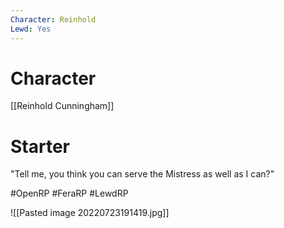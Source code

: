 ```yaml
---
Character: Reinhold 
Lewd: Yes
---
```

# Character
[[Reinhold Cunningham]]

# Starter
"Tell me, you think you can serve the Mistress as well as I can?"
 

#OpenRP #FeraRP #LewdRP 

![[Pasted image 20220723191419.jpg]]